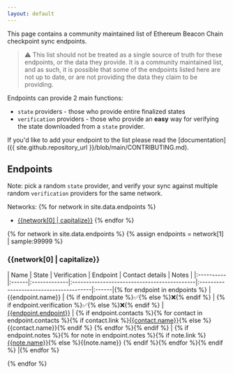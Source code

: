 ```yaml
---
layout: default
---
```


This page contains a community maintained list of Ethereum Beacon Chain checkpoint sync endpoints.

> ⚠️ This list should not be treated as a single source of truth for these endpoints, or the data they provide. It is a community maintained list, and as such, it is possible that some of the endpoints listed here are not up to date, or are not providing the data they claim to be providing.

Endpoints can provide 2 main functions:
- `state` providers - those who provide entire finalized states
- `verification` providers - those who provide an **easy** way for verifying the state downloaded from a `state` provider.

If you'd like to add your endpoint to the list please read the [documentation]({{ site.github.repository_url }}/blob/main/CONTRIBUTING.md).

## Endpoints
Note: pick a random `state` provider, and verify your sync against multiple random `verification` providers for the same network.

Networks:
{% for network in site.data.endpoints %}
  - [{{network[0] | capitalize}}](#{{network[0]}})
{% endfor %}

{% for network in site.data.endpoints %}
{% assign endpoints = network[1] | sample:99999 %}
### {{network[0] | capitalize}}

| Name      | State | Verification |                  Endpoint                   |            Contact details             | Notes |
|:----------|:------|:-------------|:--------------------------------------------|:---------------------------------------|:------|{% for endpoint in endpoints %}
| {{endpoint.name}} | {% if endpoint.state %}✅{% else %}❌{% endif %} | {% if endpoint.verification %}✅{% else %}❌{% endif %} | [{{endpoint.endpoint}}]({{endpoint.endpoint}}) | {% if endpoint.contacts %}{% for contact in endpoint.contacts %}{% if contact.link %}[{{contact.name}}]({{contact.link}}){% else %}{{contact.name}}{% endif %} {% endfor %}{% endif %} | {% if endpoint.notes %}{% for note in endpoint.notes %}{% if note.link %}[{{note.name}}]({{note.link}}){% else %}{{note.name}} {% endif %}{% endfor %}{% endif %} |{% endfor %}

{% endfor %}
